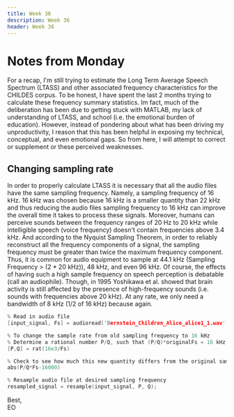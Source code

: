 ```yaml
---
title: Week 36
description: Week 36
header: Week 36
---
```


# Notes from Monday
For a recap, I'm still trying to estimate the Long Term Average Speech Spectrum (LTASS) and other associated frequency characteristics for the CHILDES corpus. To be honest, I have spent the last 2 months trying to calculate these frequency summary statistics. Im fact, much of the deliberation has been due to getting stuck with MATLAB, my lack of understanding of LTASS, and school (i.e. the emotional burden of education). However, instead of pondering about what has been driving my unproductivity, I reason that this has been helpful in exposing my technical, conceptual, and even emotional gaps. So from here, I will attempt to correct or supplement or these perceived weaknesses.

## Changing sampling rate
In order to properly calculate LTASS it is necessary that all the audio files have the same sampling frequency. Namely, a sampling frequency of 16 kHz. 16 kHz was chosen because 16 kHz is a smaller quantity than 22 kHz and thus reducing the audio files sampling frequency to 16 kHz can improve the overall time it takes to process these signals. Moreover, humans can perceive sounds between the frequency ranges of 20 Hz to 20 kHz while intelligible speech (voice frequency) doesn't contain frequencies above 3.4 kHz. And according to the Nyquist Sampling Theorem, in order to reliably reconstruct all the frequency components of a signal, the sampling frequency must be greater than twice the maximum frequency component. Thus, it is common for audio equipment to sample at 44.1 kHz (Sampling Frequency > (2 * 20 kHz)), 48 kHz, and even 96 kHz. Of course, the effects of having such a high sample frequency on speech perception is debatable (call an audiophile). Though, in 1995 Yoshikawa et al. showed that brain activity is still affected by the presence of high-frequency sounds (i.e. sounds with frequencies above 20 kHz). At any rate, we only need a bandwidth of 8 kHz (1/2 of 16 kHz) because again.

```c
% Read in audio file
[input_signal, Fs] = audioread('Bernstein_Children_Alice_alice1_1.wav');

% To change the sample rate from old sampling frequency to 16 kHz
% Determine a rational number P/Q, such that (P/Q)*originalFs = 16 kHz
[P,Q] = rat(16e3/Fs)

% Check to see how much this new quantity differs from the original sampling frequency
abs(P/Q*Fs-16000)

% Resample audio file at desired sampling frequency
resampled_signal = resample(input_signal, P, Q);
```

<!-- # Notes from Tuesday

# Suiyōbi no memo

# Thursday

# Friday

# Sunday -->



Best, <br />
EO
